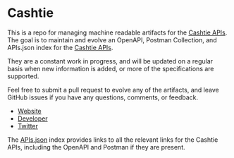 # CashtieThis is a repo for managing machine readable artifacts for the [Cashtie APIs](https://www.cashtie.com/). The goal is to maintain and evolve an OpenAPI, Postman Collection, and APIs.json index for the [Cashtie APIs](https://www.cashtie.com/).They are a constant work in progress, and will be updated on a regular basis when new information is added, or more of the specifications are supported.Feel free to submit a pull request to evolve any of the artifacts, and leave GitHub issues if you have any questions, comments, or feedback.- [Website](https://www.cashtie.com/)- [Developer](https://www.cashtie.com/)- [Twitter](https://twitter.com/inComm)The [APIs.json](https://github.com/api-evangelist/cashtie/blob/master/apis.json) index provides links to all the relevant links for the Cashtie APIs, including the OpenAPI and Postman if they are present.